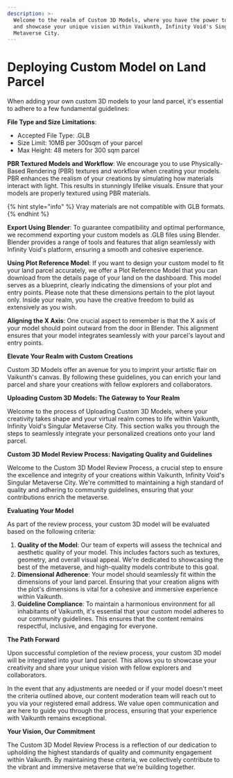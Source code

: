 ```yaml
---
description: >-
  Welcome to the realm of Custom 3D Models, where you have the power to craft
  and showcase your unique vision within Vaikunth, Infinity Void's Singular
  Metaverse City.
---
```


# Deploying Custom Model on Land Parcel

When adding your own custom 3D models to your land parcel, it's essential to adhere to a few fundamental guidelines:

**File Type and Size Limitations**:

* Accepted File Type: .GLB
* Size Limit: 10MB per 300sqm of your parcel
* Max Height: 48 meters for 300 sqm parcel

**PBR Textured Models and Workflow**: We encourage you to use Physically-Based Rendering (PBR) textures and workflow when creating your models. PBR enhances the realism of your creations by simulating how materials interact with light. This results in stunningly lifelike visuals. Ensure that your models are properly textured using PBR materials.

{% hint style="info" %}
Vray materials are not compatible with GLB formats.
{% endhint %}

**Export Using Blender**: To guarantee compatibility and optimal performance, we recommend exporting your custom models as .GLB files using Blender. Blender provides a range of tools and features that align seamlessly with Infinity Void's platform, ensuring a smooth and cohesive experience.

**Using Plot Reference Model**: If you want to design your custom model to fit your land parcel accurately, we offer a Plot Reference Model that you can download from the details page of your land on the dashboard. This model serves as a blueprint, clearly indicating the dimensions of your plot and entry points. Please note that these dimensions pertain to the plot layout only. Inside your realm, you have the creative freedom to build as extensively as you wish.

**Aligning the X Axis**: One crucial aspect to remember is that the X axis of your model should point outward from the door in Blender. This alignment ensures that your model integrates seamlessly with your parcel's layout and entry points.

**Elevate Your Realm with Custom Creations**

Custom 3D Models offer an avenue for you to imprint your artistic flair on Vaikunth's canvas. By following these guidelines, you can enrich your land parcel and share your creations with fellow explorers and collaborators.

**Uploading Custom 3D Models: The Gateway to Your Realm**

Welcome to the process of Uploading Custom 3D Models, where your creativity takes shape and your virtual realm comes to life within Vaikunth, Infinity Void's Singular Metaverse City. This section walks you through the steps to seamlessly integrate your personalized creations onto your land parcel.

**Custom 3D Model Review Process: Navigating Quality and Guidelines**

Welcome to the Custom 3D Model Review Process, a crucial step to ensure the excellence and integrity of your creations within Vaikunth, Infinity Void's Singular Metaverse City. We're committed to maintaining a high standard of quality and adhering to community guidelines, ensuring that your contributions enrich the metaverse.

**Evaluating Your Model**

As part of the review process, your custom 3D model will be evaluated based on the following criteria:

1. **Quality of the Model**: Our team of experts will assess the technical and aesthetic quality of your model. This includes factors such as textures, geometry, and overall visual appeal. We're dedicated to showcasing the best of the metaverse, and high-quality models contribute to this goal.
2. **Dimensional Adherence**: Your model should seamlessly fit within the dimensions of your land parcel. Ensuring that your creation aligns with the plot's dimensions is vital for a cohesive and immersive experience within Vaikunth.
3. **Guideline Compliance**: To maintain a harmonious environment for all inhabitants of Vaikunth, it's essential that your custom model adheres to our community guidelines. This ensures that the content remains respectful, inclusive, and engaging for everyone.

**The Path Forward**

Upon successful completion of the review process, your custom 3D model will be integrated into your land parcel. This allows you to showcase your creativity and share your unique vision with fellow explorers and collaborators.

In the event that any adjustments are needed or if your model doesn't meet the criteria outlined above, our content moderation team will reach out to you via your registered email address. We value open communication and are here to guide you through the process, ensuring that your experience with Vaikunth remains exceptional.

**Your Vision, Our Commitment**

The Custom 3D Model Review Process is a reflection of our dedication to upholding the highest standards of quality and community engagement within Vaikunth. By maintaining these criteria, we collectively contribute to the vibrant and immersive metaverse that we're building together.
